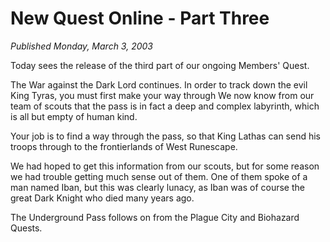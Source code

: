 # New Quest Online - Part Three
*Published Monday, March 3, 2003*

Today sees the release of the third part of our ongoing Members' Quest.

The War against the Dark Lord continues. In order to track down the evil King Tyras, you must first make your way through
We now know from our team of scouts that the pass is in fact a deep and complex labyrinth, which is all but empty of human kind.

Your job is to find a way through the pass, so that King Lathas can send his troops through to the frontierlands of West Runescape.

We had hoped to get this information from our scouts, but for some reason we had trouble getting much sense out of them. One of them spoke of a man named Iban, but this was clearly lunacy, as Iban was of course the great Dark Knight who died many years ago.

The Underground Pass follows on from the Plague City and Biohazard Quests.
